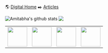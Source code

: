 🌎 <a href = "https://amitabhadey.com/">Digital Home</a>
✒️ <a href = "https://amitabhadey.com/articles/">Articles</a>

<img align="center" src="https://github-readme-stats.vercel.app//api?username=amitabhadey&show_icons=true&include_all_commits=true&theme=gotham" alt="Amitabha's github stats" />
<img align="center" src="https://github-readme-stats.vercel.app/api/top-langs/?username=amitabhadey&layout=compact&theme=gotham" />


<table>
  <tbody>
      <td width="25%" align="center">
        <img height="64px" src="https://cdn.svgporn.com/logos/python.svg">
      </td>
       <td width="25%" align="center">
        <img height="64px" src="https://cdn.svgporn.com/logos/tensorflow.svg">
      </td>
      <td width="25%" align="center">
        <img height="64px" src="https://cdn.svgporn.com/logos/java.svg">
      </td>
       <td width="25%" align="center">
        <img height="64px" src="https://cdn.svgporn.com/logos/terminal.svg">
      </td>
  </tbody>
</table>
